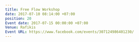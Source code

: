 ```yaml
---
title: Free Flow Workshop
date: 2017-07-10 08:14:00 +07:00
position: 20
Event date: 2017-07-15 00:00:00 +07:00
Venue: Rafikis
Event URL: https://www.facebook.com/events/307124986401230/
---
```


